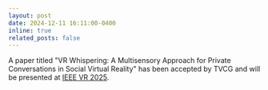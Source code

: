 ```yaml
---
layout: post
date: 2024-12-11 16:11:00-0400
inline: true
related_posts: false
---
```


A paper titled "VR Whispering: A Multisensory Approach for Private Conversations in Social Virtual Reality" has been accepted by TVCG and will be presented at [IEEE VR 2025](https://ieeevr.org/2025/).
